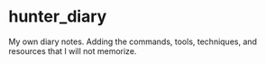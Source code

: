 # hunter_diary
My own diary notes. Adding the commands, tools, techniques, and resources that I will not memorize.
